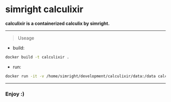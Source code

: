 # simright calculixir

**calculixir is a containerized calculix by simright.**

---

> Useage

* build:
``` bash
docker build -t calculixir .
```

* run:
``` bash
docker run -it -v /home/simright/development/calculixir/data:/data calculixir -i /data/simple
```

---

### Enjoy :)
